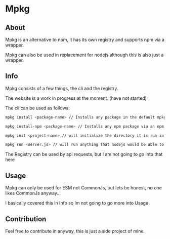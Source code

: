 # Mpkg

## About

Mpkg is an alternative to npm, it has its own registry and supports npm via a wrapper.

Mpkg can also be used in replacement for nodejs although this is also just a wrapper.

## Info

Mpkg consists of a few things, the cli and the registry.

The website is a work in progress at the moment. (have not started)

The cli can be used as follows:

```bash
mpkg install <package-name> // Installs any package in the default mpkg registry (not hosted yet)

mpkg install-npm <package-name> // Installs any npm package via an npm wrapper

mpkg init <project-name> // will initialize the directory it is run in by adding a gitignore and a pkg.jsoc

mpkg run <server.js> // will run anything that nodejs would be able to run via a wrapper
```

The Registry can be used by api requests, but I am not going to go into that here

## Usage

Mpkg can only be used for ESM not CommonJs, but lets be honest, no one likes CommonJs anyway...

I basically covered this in Info so Im not going to go more into Usage

## Contribution

Feel free to contribute in anyway, this is just a side project of mine.
